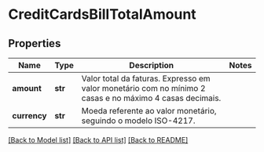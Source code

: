 # CreditCardsBillTotalAmount

## Properties
Name | Type | Description | Notes
------------ | ------------- | ------------- | -------------
**amount** | **str** | Valor total da faturas. Expresso em valor monetário com no mínimo 2 casas e no máximo 4 casas decimais. | 
**currency** | **str** | Moeda referente ao valor monetário, seguindo o modelo ISO-4217. | 

[[Back to Model list]](../README.md#documentation-for-models) [[Back to API list]](../README.md#documentation-for-api-endpoints) [[Back to README]](../README.md)


